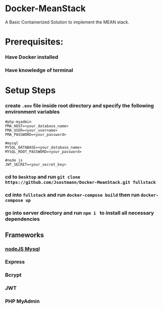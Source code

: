 # Docker-MeanStack
A Basic Containerized Solution to implement the MEAN stack.

# Prerequisites:
### Have Docker installed
### Have knowledge of terminal

# Setup Steps
### create ```.env``` file inside root directory and specify the following environment variables 
```
#php-myadmin
PMA_HOST=<your_database_name>
PMA_USER=<your_username>
PMA_PASSWORD=<your_password>

#mysql
MYSQL_DATABASE=<your_database_name>
MYSQL_ROOT_PASSWORD=<your_password>

#node js
JWT_SECRET=<your_secret_key>
```
### cd to ```Desktop``` and run ```git clone https://github.com/Jsostmann/Docker-MeanStack.git fullstack```
### cd into ```fullstack``` and run ```docker-compose build``` then run ```docker-compose up``` 
### go into server directory and run ```npm i ``` to install all necessary dependencies


## Frameworks
### [nodeJS Mysql](https://www.npmjs.com/package/mysql)
### Express 
### Bcrypt
### JWT 
### PHP MyAdmin
